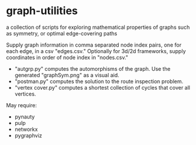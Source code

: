 # graph-utilities
a collection of scripts for exploring mathematical properties of graphs such as symmetry, or optimal edge-covering paths

Supply graph information in comma separated node index pairs, one for each edge, in a csv "edges.csv."
Optionally for 3d/2d frameworks, supply coordinates in order of node index in "nodes.csv."

- "autgrp.py" computes the automorphisms of the graph. Use the generated "graphSym.png" as a visual aid.
- "postman.py" computes the solution to the route inspection problem.
- "vertex cover.py" computes a shortest collection of cycles that cover all vertices.

May require:
- pynauty
- pulp
- networkx
- pygraphviz
